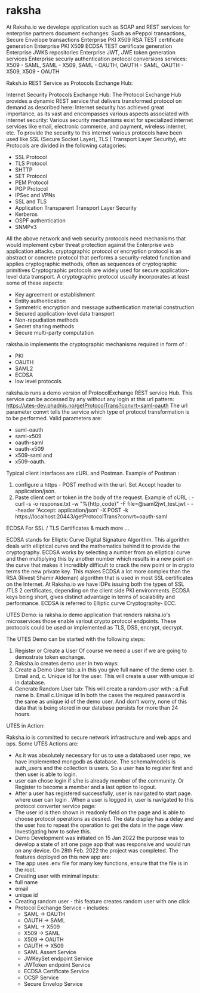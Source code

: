# raksha

At Raksha.io we develope application such as SOAP and REST services for enterprise partners document exchanges:
Such as ePeppol transactions, Secure Envelope transactions Enterprise PKI X509 RSA TEST certificate generation
Enterprise PKI X509 ECDSA TEST certificate generation Enterprise JWKS repositories
Enterprise JWT, JWE token generation services Enterprise securiy authentication protocol conversions services:
X509 - SAML, SAML - X509, SAML - OAUTH, OAUTH - SAML, OAUTH - X509, X509 - OAUTH

Raksh.io REST Service as Protocols Exchange Hub:

Internet Security Protocols Exchange Hub: The Protocol Exchange Hub provides a dynamic REST service that delivers transformed protocol on demand as described here: Internet security has achieved great importance, as its vast and encompasses various aspects associated with internet security:
Various security mechanisms exist for specialized internet services like email, electronic commerce, and payment, wireless internet, etc.
To provide the security to this internet various protocols have been used like SSL (Secure Socket Layer), TLS ( Transport Layer Security), etc
Protocols are divided in the following catagories:
- SSL Protocol
- TLS Protocol
- SHTTP
- SET Protocol
- PEM Protocol
- PGP Protocol
- IPSec and VPNs
- SSL and TLS
- Application Transparent Transport Layer Security
- Kerberos
- OSPF authentication
- SNMPv3


All the above network and web security protocols need mechanisms that would implement cyber threat protection
against the Enterprise web application attacks.
cryptographic protocol or encryption protocol is an abstract or concrete protocol that performs a security-related
function and applies cryptographic methods, often as sequences of cryptographic primitives
Cryptographic protocols are widely used for secure application-level data transport. A cryptographic protocol 
usually incorporates at least some of these aspects:
- Key agreement or establishment
- Entity authentication
- Symmetric encryption and message authentication material construction
- Secured application-level data transport
- Non-repudiation methods
- Secret sharing methods
- Secure multi-party computation

raksha.io implements the cryptographic mechanisms required in form of : 
  -  PKI
  -  OAUTH
  -  SAML2 
  -  ECDSA 
  -  low level protocols. 


raksha.io runs a demo version of ProtocolExchange REST service Hub. This service can be accessed by any without any 
login at this url pattern: https://utes-dev.phadnis.no/getProtocolTrans?convrt=saml-oauth The url parameter convrt 
tells the service which type of protocol transformation is to be performed. Valid parameters are: 
  - saml-oauth
  - saml-x509 
  - oauth-saml 
  - oauth-x509 
  - x509-saml and 
  - x509-oauth. 


Typical client interfaces are cURL and Postman. Example of Postman : 
  1. configure a https - POST method with the url. Set Accept header to application/json. 
  2. Paste client cert or token in the body of the request. Example of cURL : 
    - curl -s -o response.txt -w "%{http_code}" -F file=@saml2jwt_test.jwt 
    -   --header 'Accept: application/json' -X POST -k https://localhost:20443/getProtocolTrans?convrt=oauth-saml


ECDSA For SSL / TLS Certificates & much more …

ECDSA stands for Elliptic Curve Digital Signature Algorithm. This algorithm deals with elliptical curve 
and the mathematics behind it to provide the cryptography. ECDSA works by selecting a number from an 
elliptical curve and then multiplying this by another number which results in a new point on the curve 
that makes it incredibly difficult to crack the new point or in crypto terms the new private key. 
This makes ECDSA a lot more complex than the RSA (Rivest Shamir Aldeman) algorithm that is used in 
most SSL certificates on the Internet. At Raksha.io we have IDPs issuing both the types of SSL /TLS 2 
certificates, depending on the client side PKI environments. ECDSA keys being short, gives distinct 
advantage in terms of scalability and performance. ECDSA is referred to Elliptic curve Cryptography- ECC.


UTES Demo: ia raksha.io demo application that renders raksha.io's microservices those enable variout
crypto protocol endpoints. These protocols could be used or implemented as TLS, DSS, encrypt, decrypt.

The UTES Demo can be started with the following steps:

1. Register or Create a User
Of course we need a user if we are going to demostrate token exchange.
1. Raksha.io creates demo user in two ways:
2. Create a Demo User tab:
  a.In this you give full name of the demo user.
  b. Email and,
  c. Unique id for the user.
  This will create a user with unique id in
  database.
3. Generate Random User tab:
 This will create a random user with :
  a.Full name
  b. Email
  c.Unique id
In both the cases the required password is
the same as unique id of the demo user.
And don’t worry, none of this data that is
being stored in our database persists for more
than 24 hours.

UTES in Action:

Raksha.io is committed to secure network infrastructure and web apps and ops. Some UTES Actions are:
  * As it was absolutely necessary for us to use a databased user repo, we have implemented mongodb as database. The
    schema/models is auth_users and the collection is users. So a user has to register first and then user is able to login.
  * user can chose login if s/he is already member of the community. Or Register to become a member and a last option
    to logout.
  * After a user has registered successfully, user is navigated to start page. where user can login . When a user is logged in,
    user is navigated to this protocol converter service page:
  * The user id is then shown in readonly field on the page and is able to choose protocol operations as desired. The data
    display has a delay and the user has to repeat the operation to get the data in the page view. Investigating how to
    solve this.
  * Demo Development was initiated on 15 Jan 2022 the purpose was to develop a state of art one page app that was 
    responsive and would run on any device. On 28th Feb. 2022 the project was completed. The features deployed on this
new app are:
  * The app uses .env file for many key functions, ensure that the file is in the root.
  * Creating user with minimal inputs:
  * full name
  * email
  * unique id
  * Creating random user - this feature creates random user with one click
  * Protocol Exchange Service - includes:
    * SAML -> OAUTH
    * OAUTH -> SAML
    * SAML -> X509
    * X509 -> SAML
    * X509 -> OAUTH
    * OAUTH -> X509
    * SAML Assert Service
    * JWKeySet endpoint Service
    * JWToken endpoint Service
    * ECDSA Certificate Service
    * OCSP Service
    * Secure Envelop Service

 
